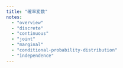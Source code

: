 ```yaml
---
title: "確率変数"
notes:
  - "overview"
  - "discrete"
  - "continuous"
  - "joint"
  - "marginal"
  - "conditional-probability-distribution"
  - "independence"
---
```

